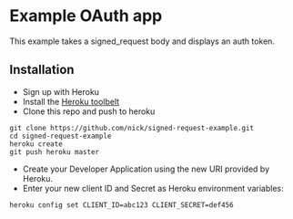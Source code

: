 # Example OAuth app

This example takes a signed_request body and displays an auth token.

## Installation

* Sign up with Heroku
* Install the [Heroku toolbelt](https://devcenter.heroku.com/articles/heroku-command-line)
* Clone this repo and push to heroku
```
git clone https://github.com/nick/signed-request-example.git
cd signed-request-example
heroku create
git push heroku master
```
* Create your Developer Application using the new URI provided by Heroku.
* Enter your new client ID and Secret as Heroku environment variables:
```
heroku config set CLIENT_ID=abc123 CLIENT_SECRET=def456
```
